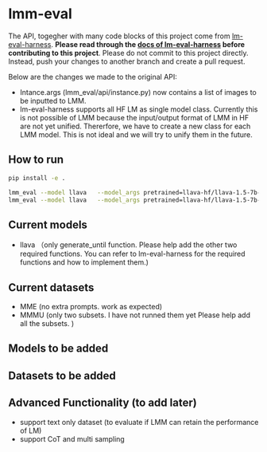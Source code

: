 # lmm-eval

The API, togegher with many code blocks of this project come from [lm-eval-harness](https://github.com/EleutherAI/lm-evaluation-harness). **Please read through the [docs of lm-eval-harness](https://github.com/EleutherAI/lm-evaluation-harness/tree/main/docs) before contributing to this project**. Please do not commit to this project directly. Instead, push your changes to another branch and create a pull request.

Below are the changes we made to the original API:

- Intance.args (lmm_eval/api/instance.py) now contains a list of images to be inputted to LMM.
- lm-eval-harness supports all HF LM as single model class. Currently this is not possible of LMM because the input/output format of LMM in HF are not yet unified. Thererfore, we have to create a new class for each LMM model. This is not ideal and we will try to unify them in the future.


## How to run

```bash
pip install -e .
```

```bash
lmm_eval --model llava   --model_args pretrained=llava-hf/llava-1.5-7b-hf   --tasks mmmu     --device cuda:0  # I have not tested this yet.
lmm_eval --model llava   --model_args pretrained=llava-hf/llava-1.5-7b-hf   --tasks mme_llava_prompt      --device cuda:0  #I have tested this.
```

## Current models

- llava （only generate_until function. Please help add the other two required functions. You can refer to lm-eval-harness for the required functions and how to implement them.)

## Current datasets
- MME (no extra prompts. work as expected)
- MMMU (only two subsets. I have not runned them yet Please help add all the subsets. )




## Models to be added


## Datasets to be added


## Advanced Functionality (to add later)
- support text only dataset (to evaluate if LMM can retain the performance of LM)
- support CoT and multi sampling 
